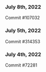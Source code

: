 ### July 8th, 2022

Commit #107032

### July 5th, 2022

Commit #314353


### July 4th, 2022

Commit #72281
